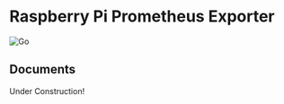 # Raspberry Pi Prometheus Exporter

![Go](https://github.com/Sungup/pkg_packer/workflows/Go/badge.svg)

## Documents

Under Construction!
